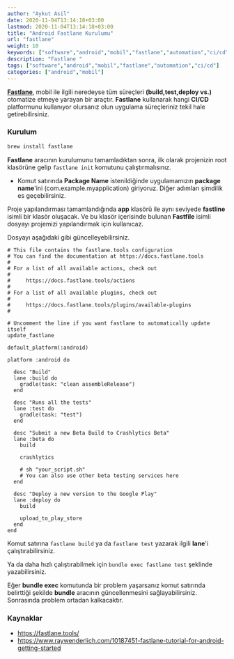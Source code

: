 ```yaml
---
author: "Aykut Asil"
date: 2020-11-04T13:14:18+03:00
lastmod: 2020-11-04T13:14:18+03:00
title: "Android Fastlane Kurulumu"
url: "fastlane"
weight: 10
keywords: ["software","android","mobil","fastlane","automation","ci/cd"]
description: "Fastlane "
tags: ["software","android","mobil","fastlane","automation","ci/cd"]
categories: ["android","mobil"]
---
```


**[Fastlane](https://fastlane.tools/)**, mobil ile ilgili neredeyse tüm süreçleri **(build,test,deploy vs.)** otomatize etmeye yarayan bir araçtır. **Fastlane** kullanarak hangi **CI/CD** platformunu kullanıyor olursanız olun uygulama süreçleriniz tekil hale getirebilirsiniz.

### Kurulum

```bash
brew install fastlane
```

**Fastlane** aracının kurulumunu tamamladıktan sonra, ilk olarak projenizin root klasörüne gelip `fastlane init` komutunu çalıştırmalısınız.

- Komut satırında **Package Name** istenildiğinde uygulamamızın **package name**'ini (com.example.myapplication) giriyoruz. Diğer adımları şimdilik es geçebilirsiniz.

Proje yapılandırması tamamlandığında **app** klasörü ile aynı seviyede **fastline** isimli bir klasör oluşacak. Ve bu klasör içerisinde bulunan **Fastfile** isimli dosyayı projemizi yapılandırmak için kullanıcaz.

Dosyayı aşağıdaki gibi güncelleyebilirsiniz.

```
# This file contains the fastlane.tools configuration
# You can find the documentation at https://docs.fastlane.tools
#
# For a list of all available actions, check out
#
#     https://docs.fastlane.tools/actions
#
# For a list of all available plugins, check out
#
#     https://docs.fastlane.tools/plugins/available-plugins
#

# Uncomment the line if you want fastlane to automatically update itself
update_fastlane

default_platform(:android)

platform :android do

  desc "Build"
  lane :build do
    gradle(task: "clean assembleRelease")
  end

  desc "Runs all the tests"
  lane :test do
    gradle(task: "test")
  end

  desc "Submit a new Beta Build to Crashlytics Beta"
  lane :beta do
    build

    crashlytics
  
    # sh "your_script.sh"
    # You can also use other beta testing services here
  end

  desc "Deploy a new version to the Google Play"
  lane :deploy do
    build

    upload_to_play_store
  end
end
```

Komut satırına `fastlane build` ya da `fastlane test` yazarak ilgili **lane**'i çalıştırabilirsiniz.

Ya da daha hızlı çalıştırabilmek için `bundle exec fastlane test` şeklinde yazabilirsiniz.

Eğer **bundle exec** komutunda bir problem yaşarsanız komut satırında belirttiği şekilde **bundle** aracının güncellenmesini sağlayabilirsiniz. Sonrasında problem ortadan kalkacaktır.



### Kaynaklar

- <https://fastlane.tools/>
- <https://www.raywenderlich.com/10187451-fastlane-tutorial-for-android-getting-started>